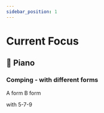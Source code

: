 ```yaml
---
sidebar_position: 1
---
```


# Current Focus

## 🎹 Piano

### Comping - with different forms

A form
B form

with 5-7-9
